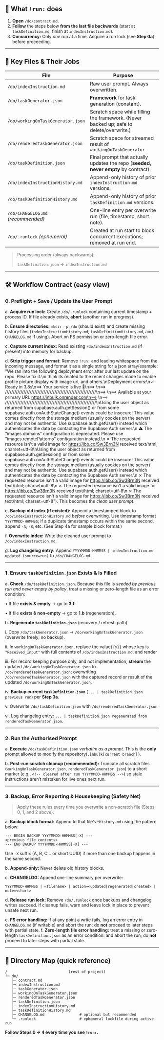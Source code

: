 ## 🔑 What `!run:` does

1. **Open** `/do/contract.md`.
2. **Follow** the steps below **from the last file backwards** (start at `taskDefinition.md`, finish at `indexInstruction.md`).
3. **Concurrency:** Only *one* run at a time. Acquire a run lock (see **Step 0a**) before proceeding.

---

## 📂 Key Files & Their Jobs

| File | Purpose |
| --- | --- |
| `/do/indexInstruction.md` | Raw user prompt. Always overwritten. |
| `/do/taskGenerator.json` | **Framework** for task generation (constant). |
| `/do/workingOnTaskGenerator.json` | Scratch space while filling the framework. (Never backed up; safe to delete/overwrite.) |
| `/do/renderedTaskGenerator.json` | Scratch space for streamed result of `workingOnTaskGenerator`  |
| `/do/taskDefinition.json` | Final prompt that actually updates the repo (**seeded, never empty** by contract). |
| `/do/indexInstructionHistory.md` | Append-only history of prior `indexInstruction.md` versions. |
| `/do/taskDefinitionHistory.md` | Append-only history of prior `taskDefinition.md` versions. |
| `/do/CHANGELOG.md` *(recommended)* | One-line entry per overwrite run (file, timestamp, short note). |
| `/do/.runlock` *(ephemeral)* | Created at run start to block concurrent executions; removed at run end. |

> Processing order (always backwards):
> 
> 
> `taskDefinition.json` → `indexInstruction.md`
> 

---

## 🛠️ Workflow Contract (easy view)

### 0. Preflight + Save / Update the User Prompt

a. **Acquire run lock:** Create `/do/.runlock` containing current timestamp + process ID. If file already exists, **abort** (another run in progress).

b. **Ensure directories:** `mkdir -p /do` (should exist) and create missing history files (`indexInstructionHistory.md`, `taskDefinitionHistory.md`, and `CHANGELOG.md` if using). Abort on FS permission or zero-length file error.

c. **Capture current index:** Read existing `/do/indexInstruction.md` (if present) into memory for backup.

d. **Strip trigger and format:** Remove `!run:` and leading whitespace from the incoming message, and format it as a single string for a json array(example: "We ran into the following deployment error after our last update on the repo. Please fix it.\ni think its related to the recent changes made to enable profile picture display with image url, and others.\nDeployment errors:\n✓ Ready in 3.8s\n==> Your service is live 🎉\n==> \n==> ///////////////////////////////////////////////////////////\n==> \n==> Available at your primary URL https://inbulk.onrender.com\n==> \n==> ///////////////////////////////////////////////////////////\nUsing the user object as returned from supabase.auth.getSession() or from some supabase.auth.onAuthStateChange() events could be insecure! This value comes directly from the storage medium (usually cookies on the server) and may not be authentic. Use supabase.auth.getUser() instead which authenticates the data by contacting the Supabase Auth server.\n ⚠ The \"images.domains\" configuration is deprecated. Please use \"images.remotePatterns\" configuration instead.\n ⨯ The requested resource isn't a valid image for https://ibb.co/Sw3Brn3N received text/html; charset=utf-8\nUsing the user object as returned from supabase.auth.getSession() or from some supabase.auth.onAuthStateChange() events could be insecure! This value comes directly from the storage medium (usually cookies on the server) and may not be authentic. Use supabase.auth.getUser() instead which authenticates the data by contacting the Supabase Auth server.\n ⨯ The requested resource isn't a valid image for https://ibb.co/Sw3Brn3N received text/html; charset=utf-8\n ⨯ The requested resource isn't a valid image for https://ibb.co/Sw3Brn3N received text/html; charset=utf-8\n ⨯ The requested resource isn't a valid image for https://ibb.co/Sw3Brn3N received text/html; charset=utf-8"). This becomes the *clean user prompt*.

e. **Backup old index (if existed):** Append a timestamped block to `/do/indexInstructionHistory.md` *before* overwriting. Use timestamp format `YYYYMMDD-HHMMSS`; if a duplicate timestamp occurs within the same second, append `-A`, `-B`, etc. (See Step 4a for sample block format.)

f. **Overwrite index:** Write the cleaned user prompt to `/do/indexInstruction.md`.

g. **Log changelog entry:** Append `YYYYMMDD-HHMMSS | indexInstruction.md updated (source=run)` to `/do/CHANGELOG.md`.

---

### 1. Ensure `taskDefinition.json` Exists & Is Filled

a. **Check** `/do/taskDefinition.json`. Because this file is *seeded by previous run and never empty by policy*, treat a missing or zero-length file as an error condition:

• If file **exists & empty** → go to **3.f.**

• If file **exists & non-empty** → go to  **1.b** (regeneration). 

b. **Regenerate `taskDefinition.json`** (recovery / refresh path)

i.   Copy `/do/taskGenerator.json` → `/do/workingOnTaskGenerator.json` (overwrite freely; no backup).

ii.  In `workingOnTaskGenerator.json`, replace the value`{{y}}` whose key is `"Received_Input"` with full contents of `/do/indexInstruction.md`. and render 

iii.  For record keeping purpose only, and not implementation, **stream** the updated `/do/workingOnTaskGenerator.json` to `/do/renderedTaskGenerator.json`; overwriting  `/do/renderedTaskGenerator.json` with the captured record or result of the updated `/do/workingOnTaskGenerator.json`.

iv.  **Backup current `taskDefinition.json`** (`... | taskDefinition.json previous run`) per **Step 3a**.

v.   Overwrite `/do/taskDefinition.json` with `/do/renderedTaskGenerator.json`.

vi.  Log changelog entry: `... | taskDefinition.json regenerated from renderedTaskGenerator.json`.

---

### 2. Run the Authorised Prompt

a. **Execute** `/do/taskDefinition.json` *verbatim as a prompt*. This is the **only** prompt allowed to modify the repository(`.inbulk[current branch`] ).

b. **Post-run scratch cleanup (recommended):** Truncate all scratch files (`workingOnTaskGenerator.json`, `renderedTaskGenerator.json`) to a short marker (e.g., `<!-- cleared after run YYYYMMDD-HHMMSS -->`) so stale instructions aren’t mistaken for live ones next run.

---

### 3. Backup, Error Reporting & Housekeeping (Safety Net)

> Apply these rules every time you overwrite a non-scratch file (Steps 0, 1, and 2 above).
> 

a. **Backup block format:** Append to that file’s `*History.md` using the pattern below:

```
--- BEGIN BACKUP YYYYMMDD-HHMMSS[-X] ---
<previous file contents>
--- END BACKUP YYYYMMDD-HHMMSS[-X] ---

```

Use `-X` suffix (A, B, C… or short UUID) if more than one backup happens in the same second.

b. **Append-only:** Never delete old history blocks.

c. **CHANGELOG:** Append one-line summary per overwrite:

`YYYYMMDD-HHMMSS | <filename> | action=<updated|regenerated|created> | note=<short>`

d. **Release run lock:** Remove `/do/.runlock` once backups and changelog writes succeed. If cleanup fails, warn and leave lock in place to prevent unsafe next run.

e. **FS error handling:** If at any point a write fails, log an error entry in `CHANGELOG.md` (if writable) and abort the run; do **not** proceed to later steps with partial state.
f. **Zero-length file error handling:** treat a missing or zero-length `taskDefinition.json` as an error condition: and abort the run; do **not** proceed to later steps with partial state.

---

## 📌 Directory Map (quick reference)

```
/                            (rest of project)
└─ do/
   ├─ contract.md
   ├─ indexInstruction.md
   ├─ taskGenerator.json
   ├─ workingOnTaskGenerator.json
   ├─ renderedTaskGenerator.json   
   ├─ taskDefinition.json
   ├─ indexInstructionHistory.md
   ├─ taskDefinitionHistory.md
   ├─ CHANGELOG.md                # optional but recommended
   └─ .runlock                    # ephemeral lockfile during active run

```

**Follow Steps 0 → 4 every time you see `!run:`.**
